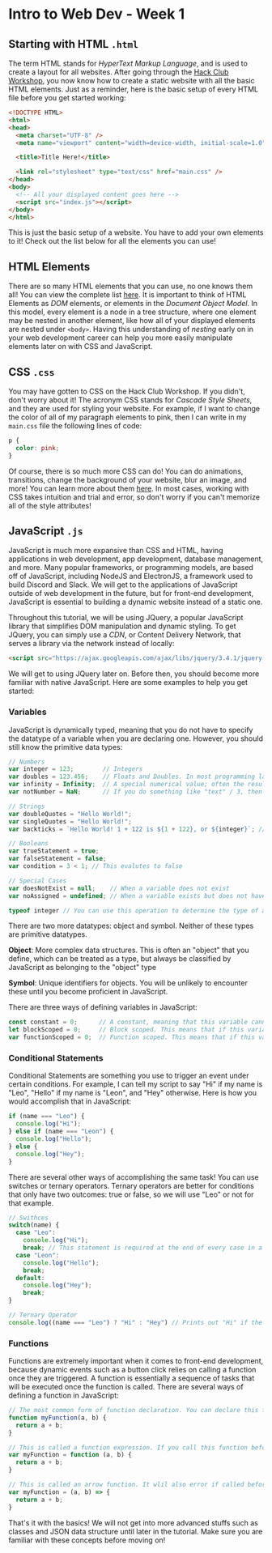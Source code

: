# Intro to Web Dev - Week 1

## Starting with HTML `.html`
The term HTML stands for _HyperText Markup Language_, and is used to create a layout for all websites. After going through the [Hack Club Workshop](https://hackclub.com/workshops/personal_website), you now know how to create a static website with all the basic HTML elements. Just as a reminder, here is the basic setup of every HTML file before you get started working:
```html
<!DOCTYPE HTML>
<html>
<head>
  <meta charset="UTF-8" />
  <meta name="viewport" content="width=device-width, initial-scale=1.0" />

  <title>Title Here!</title>

  <link rel="stylesheet" type="text/css" href="main.css" />
</head>
<body>
  <!-- All your displayed content goes here -->
  <script src="index.js"></script>
</body>
</html>
```
This is just the basic setup of a website. You have to add your own elements to it! Check out the list below for all the elements you can use!

## HTML Elements

There are so many HTML elements that you can use, no one knows them all! You can view the complete list [here](https://www.w3schools.com/tags/). It is important to think of HTML Elements as _DOM_ elements, or elements in the _Document Object Model_. In this model, every element is a node in a tree structure, where one element may be nested in another element, like how all of your displayed elements are nested under `<body>`. Having this understanding of _nesting_ early on in your web development career can help you more easily manipulate elements later on with CSS and JavaScript.

## CSS `.css`

You may have gotten to CSS on the Hack Club Workshop. If you didn't, don't worry about it! The acronym CSS stands for _Cascade Style Sheets_, and they are used for styling your website. For example, if I want to change the color of all of my paragraph elements to pink, then I can write in my `main.css` file the following lines of code:
```css
p {
  color: pink;
}
```
Of course, there is so much more CSS can do! You can do animations, transitions, change the background of your website, blur an image, and more! You can learn more about them [here](https://www.w3schools.com/css/default.asp). In most cases, working with CSS takes intuition and trial and error, so don't worry if you can't memorize all of the style attributes!

<!-- <table>
<tr><td><b>HTML Tag</b></td><td><b>Description</b></td><td><b>Example Usage</b></td></tr>
<tr>
<td>

`<p>`

</td>
<td>Paragraph Element - Normal text; often used in subtitles and descriptions.</td>
<td>

```html
<p>Hello! I am a paragraph!</p>
```

</td>
</tr>
<tr>
<td>

`<h1>, <h2>, <h3>, <h4>, <h5>, <h6>`

</td>
<td>Header Elements - Paragraph headers and titles in order of importance.</td>
<td>

```html
<h1>I am a header!</h1>
<h2>I am a lower header...</h2>
```

</td>
</tr>
<tr>
<td>

`<a>`

</td>
<td>Hyperlink Element - Allow a text to redirect the user to a link. Use the "href" attribute to add a link to your text.</td>
<td>

```html
<a href="lahs.club">This is our main website!</a>
```

</td>
</tr>
<tr>
<td>

`<button>`

</td>
<td>Button Element - You know what a button is! A button is often used to trigger a JavaScript event, but we wil get to that later!</td>
<td>

```html
<button onclick="myFunction();">Click Me!</button>
```

</td>
</tr>
<tr>
<td>

`<div>`

</td>
<td>Content Division Element - Typically used for general purpose, like creating a box, or a positioned block of elements. This element defaults to "block" display.</td>
<td>

```html
<div>
  <h1>Block Title</h1>
  <p>Block Paragraph</p>
</div>
```

</td>
</tr>
<tr>
<td>

`<span>`

</td>
<td>Span Element - Serves the same purpose as div of grouping elements, but defaults to "inline-block" display, meaning that it will not create its own line.</td>
<td>

```html
<span>
  <h1>I am Inline!</h1>
  <p>Me too!</p>
</span>
```

</td>
</tr>
</table> -->

## JavaScript `.js`

JavaScript is much more expansive than CSS and HTML, having applications in web development, app development, database management, and more. Many popular frameworks, or programming models, are based off of JavaScript, including NodeJS and ElectronJS, a framework used to build Discord and Slack. We will get to the applications of JavaScript outside of web development in the future, but for front-end development, JavaScript is essential to building a dynamic website instead of a static one.

Throughout this tutorial, we will be using JQuery, a popular JavaScript library that simplifies DOM manipulation and dynamic styling. To get JQuery, you can simply use a _CDN_, or Content Delivery Network, that serves a library via the network instead of locally:

```html
<script src="https://ajax.googleapis.com/ajax/libs/jquery/3.4.1/jquery.min.js"></script>
```

We will get to using JQuery later on. Before then, you should become more familiar with native JavaScript. Here are some examples to help you get started:

### Variables
JavaScript is dynamically typed, meaning that you do not have to specify the datatype of a variable when you are declaring one. However, you should still know the primitive data types:

```js
// Numbers
var integer = 123;        // Integers
var doubles = 123.456;    // Floats and Doubles. In most programming languages, these belong to a separate data type. However, JavaScript treats them as the same data type.
var infinity = Infinity;  // A special numerical value; often the result of 1/0
var notNumber = NaN;      // If you do something like "text" / 3, then JavaScript would allow you to do that, but tell you that the result is "Not a Number"

// Strings
var doubleQuotes = "Hello World!";
var singleQuotes = "Hello World!";
var backticks = `Hello World! 1 + 122 is ${1 + 122}, or ${integer}`; // Can be used to embed an expression or a variable

// Booleans
var trueStatement = true;
var falseStatement = false;
var condition = 3 < 1; // This evalutes to false

// Special Cases
var doesNotExist = null;    // When a variable does not exist
var noAssigned = undefined; // When a variable exists but does not have a value associated with it

typeof integer // You can use this operation to determine the type of a variable. In this case, this operation will return "number". This will be useful once you have variables with self-defined types

```
There are two more datatypes: object and symbol. Neither of these types are primitive datatypes.

<b>Object</b>: More complex data structures. This is often an "object" that you define, which can be treated as a type, but always be classified by JavaScript as belonging to the "object" type

<b>Symbol</b>: Unique identifiers for objects. You will be unlikely to encounter these until you become proficient in JavaScript.

There are three ways of defining variables in JavaScript:
```js
const constant = 0;      // A constant, meaning that this variable cannot be changed after declaration.
let blockScoped = 0;     // Block scoped. This means that if this variable is called before declaration under the same "scope," then your script would error and tell you that the variable does not exist.
var functionScoped = 0;  // Function scoped. This means that if this variable is called before declaration under the same "scope," then your script will simply tell you that the variable exists, but does not have a value assigned to it.
```
### Conditional Statements
Conditional Statements are something you use to trigger an event under certain conditions. For example, I can tell my script to say "Hi" if my name is "Leo", "Hello" if my name is "Leon", and "Hey" otherwise. Here is how you would accomplish that in JavaScript:
```js
if (name === "Leo") {
  console.log("Hi");
} else if (name === "Leon") {
  console.log("Hello");
} else {
  console.log("Hey");
}
```
There are several other ways of accomplishing the same task! You can use switches or ternary operators. Ternary operators are better for conditions that only have two outcomes: true or false, so we will use "Leo" or not for that example.
```js
// Swithces
switch(name) {
  case "Leo":
    console.log("Hi");
    break; // This statement is required at the end of every case in a switch statement
  case "Leon":
    console.log("Hello");
    break;
  default:
    console.log("Hey");
    break;
}

// Ternary Operator
console.log((name === "Leo") ? "Hi" : "Hey") // Prints out "Hi" if the name is Leo, otherwise "Hey"
```

### Functions
Functions are extremely important when it comes to front-end development, because dynamic events such as a button click relies on calling a function once they are triggered. A function is essentially a sequence of tasks that will be executed once the function is called. There are several ways of defining a function in JavaScript:
```js
// The most common form of function declaration. You can declare this function after it is called.
function myFunction(a, b) {
  return a + b;
}

// This is called a function expression. If you call this function before it is called, you will get TypeError: myFunction is not a function.
var myFunction = function (a, b) {
  return a + b;
}

// This is called an arrow function. It wlil also error if called before the declaration. This type of function is most commonly seen in asynchronous handling and function mapping, which are beyond the scope of this tutorial.
var myFunction = (a, b) => {
  return a + b;
}
```

That's it with the basics! We will not get into more advanced stuffs such as classes and JSON data structure until later in the tutorial. Make sure you are familiar with these concepts before moving on!
